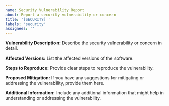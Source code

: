 ```yaml
---
name: Security Vulnerability Report
about: Report a security vulnerability or concern
title: '[SECURITY] '
labels: 'security'
assignees: ''
---
```


**Vulnerability Description:**
Describe the security vulnerability or concern in detail.

**Affected Versions:**
List the affected versions of the software.

**Steps to Reproduce:**
Provide clear steps to reproduce the vulnerability.

**Proposed Mitigation:**
If you have any suggestions for mitigating or addressing the vulnerability, provide them here.

**Additional Information:**
Include any additional information that might help in understanding or addressing the vulnerability.
